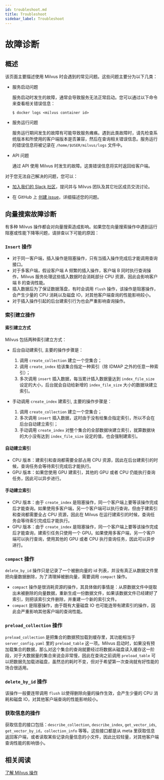 ```yaml
---
id: troubleshoot.md
title: Troubleshoot
sidebar_label: Troubleshoot
---
```


# 故障诊断

## 概述

该页面主要描述使用 Milvus 时会遇到的常见问题。这些问题主要分为以下几类：

- 服务启动问题

  服务启动时发生的故障，通常会导致服务无法正常启动。您可以通过以下命令来查看相关错误信息：

  ```shell
  $ docker logs <milvus container id>
  ```

- 服务运行问题

  服务运行期间发生的故障有可能导致服务瘫痪。遇到此类故障时，请先检查系统版本和所使用的客户端版本是否兼容，然后在查询相关错误信息。服务运行的错误信息将被记录在 `/home/$USER/milvus/logs` 文件中。

- API 问题

  通过 API 使用 Milvus 时发生的故障。这类错误信息将实时返回给客户端。

对于您无法自己解决的问题，您可以：

- [加入我们的 Slack 社区](https://join.slack.com/t/milvusio/shared_invite/enQtNzY1OTQ0NDI3NjMzLWNmYmM1NmNjOTQ5MGI5NDhhYmRhMGU5M2NhNzhhMDMzY2MzNDdlYjM5ODQ5MmE3ODFlYzU3YjJkNmVlNDQ2ZTk)，提问并与 Milvus 团队及其它社区成员交流讨论。

- 在 GitHub 上 [创建 issue](https://github.com/milvus-io/milvus/issues/new/choose)，详细描述您的问题。

## 向量搜索故障诊断

有多种 Milvus 操作都会对向量搜索造成影响。如果您在向量搜索操作中遇到运行阻塞或性能下降等问题，请排查以下可能的原因：

### `Insert` 操作

- 对于同一客户端，插入操作是阻塞操作，只有当插入操作完成后才能调用查询接口。
- 对于多客户端，假设客户端 A 频繁的插入操作，客户端 B 同时执行查询操作，Milvus 服务处理这些插入数据时会消耗部分 CPU 资源，因此会影响客户端 B 的查询性能。
- 插入数据后为了保证数据落盘，有时会调用 `flush` 操作，该操作是阻塞操作，会产生少量的 CPU 消耗以及磁盘 IO，对其他客户端查询的性能影响较小。
- 对于插入操作引起的后台建索引行为也会严重影响查询操作。

### 索引建立操作

#### 索引建立方式

Milvus 包括两种索引建立方式：

- 后台自动建索引, 主要的操作步骤是：

  1. 调用 `create_collection` 建立一个空集合；
  2. 调用 `create_index` 给该集合指定一种索引（除 IDMAP 之外的任意一种索引）；
  3. 多次调用 `insert` 插入数据，每当累计插入数据量达到 `index_file_size` 设定的大小，后台就会自动给新增的 `index_file_size` 大小的数据块建立索引。

- 手动调用 `create_index` 建索引, 主要的操作步骤是：

  1. 调用 `create_collection` 建立一个空集合；
  2. 多次调用 `insert` 插入数据，这时由于没有给集合指定索引，所以不会在后台自动建立索引；
  3. 手动调用 `create_index` 对整个集合的全部数据块建立索引，就算数据块的大小没有达到 `index_file_size` 设定的值，也会强制建索引。

#### 自动建立索引

- CPU 版本：建索引和查询都需要全部占用 CPU 资源，因此在后台建索引的时候，查询任务会等待索引完成后才能执行。
- GPU 版本：如果您使用 GPU 建索引，其他的 GPU 或者 CPU 仍能执行查询任务，因此可以异步进行。

#### 手动建立索引

- CPU 版本：由于 `create_index` 是阻塞操作，同一个客户端上要等该操作完成后才能查询。如果使用多客户端，另一个客户端可以执行查询，但由于建索引和查询都需要全占 CPU 资源，因此在 Milvus 在运行建索引的时候，查询任务会等待索引完成后才能执行。
- GPU 版本：由于 `create_index` 是阻塞操作，同一个客户端上要等该操作完成后才能查询，建索引任务只使用一个 GPU。如果使用多客户端，另一个客户端可以执行查询，使用其他的 GPU 或者 CPU 执行查询任务，因此可以异步进行。

### `compact` 操作

`delete_by_id` 操作只是记录了一个被删向量的 id 列表，并没有真正从数据文件里把向量数据删除，为了清理掉被删向量，需要调用 `compact` 操作。

- `compact` 操作是很消耗资源的操作，其具体做的事情是：从原数据文件中提取出未被删除的向量数据，重新生成一份数据文件，如果该数据文件已经建好了索引，则把该索引文件删除，并重建一个新的索引文件。
- `compact` 是阻塞操作，由于既有大量磁盘 IO 也可能连带有建索引的操作，因此会严重影响其他客户端的查询性能。

### `preload_collection` 操作

`preload_collection` 是把集合的数据预加载到缓存里，其功能相当于 `server_config.yaml` 里的 `preload_table` 这一项。Milvus 启动时，如果没有预加载集合的数据，那么对这个集合的查询就要经过将数据从磁盘读入缓存这一阶段，对于大数据量的集合来说会非常慢，因此在查询之前调用 `preload_table` 可以把数据先加载进磁盘，虽然总的耗时不变，但对于希望第一次查询就有好性能的场合很适用。

### `delete_by_id` 操作

该操作一般要连带调用 `flush` 以使得删除向量的操作生效，会产生少量的 CPU 消耗和磁盘 IO，对其他客户端查询的性能影响较小。

### 获取信息的操作

获取信息的接口包括：`describe_collection`, `describe_index`, `get_vector_ids`, `get_vector_by_id`，`collection_info` 等等。这些接口都是从 meta 里获取信息返回客户端，或者读取某些记录向量信息的小文件，因此比较轻量，对其他客户端查询性能的影响很小。

## 相关阅读

[了解 Milvus 操作](milvus_operation.md)
